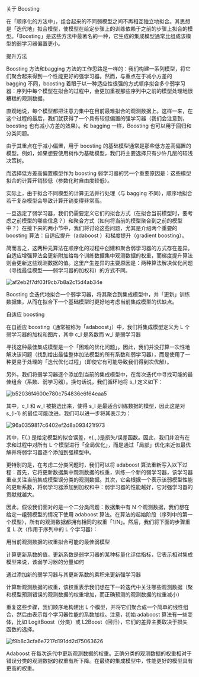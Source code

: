 
关于 Boosting
 

在「顺序化的方法中」，组合起来的不同弱模型之间不再相互独立地拟合。其思想是「迭代地」拟合模型，使模型在给定步骤上的训练依赖于之前的步骤上拟合的模型。「Boosting」是这些方法中最著名的一种，它生成的集成模型通常比组成该模型的弱学习器偏置更小。

    

提升方法
 

Boosting 方法和bagging 方法的工作思路是一样的：我们构建一系列模型，将它们聚合起来得到一个性能更好的强学习器。然而，与重点在于减小方差的 bagging 不同，boosting 着眼于以一种适应性很强的方式顺序拟合多个弱学习器：序列中每个模型在拟合的过程中，会更加重视那些序列中之前的模型处理地很糟糕的观测数据。

 

直观地说，每个模型都把注意力集中在目前最难拟合的观测数据上。这样一来，在这个过程的最后，我们就获得了一个具有较低偏置的强学习器（我们会注意到，boosting 也有减小方差的效果）。和 bagging 一样，Boosting 也可以用于回归和分类问题。

 

由于其重点在于减小偏置，用于 boosting  的基础模型通常是那些低方差高偏置的模型。例如，如果想要使用树作为基础模型，我们将主要选择只有少许几层的较浅决策树。

 

而选择低方差高偏置模型作为 boosting 弱学习器的另一个重要原因是：这些模型拟合的计算开销较低（参数化时自由度较低）。

 

实际上，由于拟合不同模型的计算无法并行处理（与 bagging 不同），顺序地拟合若干复杂模型会导致计算开销变得非常高。

   

一旦选定了弱学习器，我们仍需要定义它们的拟合方式（在拟合当前模型时，要考虑之前模型的哪些信息？）和聚合方式（如何将当前的模型聚合到之前的模型中？）在接下来的两小节中，我们将讨论这些问题，尤其是介绍两个重要的 boosting 算法：自适应提升（adaboost ）和梯度提升（gradient boosting）。

 

简而言之，这两种元算法在顺序化的过程中创建和聚合弱学习器的方式存在差异。自适应增强算法会更新附加给每个训练数据集中观测数据的权重，而梯度提升算法则会更新这些观测数据的值。这里产生差异的主要原因是：两种算法解决优化问题（寻找最佳模型——弱学习器的加权和）的方式不同。 


![af2eb2f7df03f9cb7b8a2c15d4ab34e](https://user-images.githubusercontent.com/62379948/115120978-f6faf800-9fe2-11eb-90f4-d53d59ebcc8c.png)


Boosting 会迭代地拟合一个弱学习器，将其聚合到集成模型中，并「更新」训练数据集，从而在拟合下一个基础模型时更好地考虑当前集成模型的优缺点。

 

自适应 boosting
 

在自适应 boosting（通常被称为「adaboost」）中，我们将集成模型定义为 L 个弱学习器的加权和图片，其中 c_l 是系数而 w_l 是弱学习器

  

寻找这种最佳集成模型是一个「困难的优化问题」。因此，我们并没打算一次性地解决该问题（找到给出最佳整体加法模型的所有系数和弱学习器），而是使用了一种更易于处理的「迭代优化过程」（即使它有可能导致我们得到次优解）。

 

另外，我们将弱学习器逐个添加到当前的集成模型中，在每次迭代中寻找可能的最佳组合（系数、弱学习器）。换句话说，我们循环地将 s_l 定义如下： 


![b52036f4600e780c754836e6f64eaa5](https://user-images.githubusercontent.com/62379948/115120991-07ab6e00-9fe3-11eb-90e1-1dc2db60f7f4.png)


其中，c_l 和 w_l 被挑选出来，使得 s_l 是最适合训练数据的模型，因此这是对 s_(l-1) 的最佳可能改进。我们可以进一步将其表示为：

![96a0359817c6402ef2d8a093421f973](https://user-images.githubusercontent.com/62379948/115121006-172ab700-9fe3-11eb-8543-16a289dc0ab4.png)


其中，E(.) 是给定模型的拟合误差，e(.,.)是损失/误差函数。因此，我们并没有在求和过程中对所有 L 个模型进行「全局优化」，而是通过「局部」优化来近似最优解并将弱学习器逐个添加到强模型中。

 

更特别的是，在考虑二分类问题时，我们可以将 adaboost 算法重新写入以下过程：首先，它将更新数据集中观测数据的权重，训练一个新的弱学习器，该学习器重点关注当前集成模型误分类的观测数据。其次，它会根据一个表示该弱模型性能的更新系数，将弱学习器添加到加权和中：弱学习器的性能越好，它对强学习器的贡献就越大。

 

因此，假设我们面对的是一个二分类问题：数据集中有 N 个观测数据，我们想在给定一组弱模型的情况下使用 adaboost 算法。在算法的起始阶段（序列中的第一个模型），所有的观测数据都拥有相同的权重「1/N」。然后，我们将下面的步骤重复 L 次（作用于序列中的 L 个学习器）：

  

用当前观测数据的权重拟合可能的最佳弱模型

计算更新系数的值，更新系数是弱学习器的某种标量化评估指标，它表示相对集成模型来说，该弱学习器的分量如何

通过添加新的弱学习器与其更新系数的乘积来更新强学习器

计算新观测数据的权重，该权重表示我们想在下一轮迭代中关注哪些观测数据（聚和模型预测错误的观测数据的权重增加，而正确预测的观测数据的权重减小）

  

重复这些步骤，我们顺序地构建出 L 个模型，并将它们聚合成一个简单的线性组合，然后由表示每个学习器性能的系数加权。注意，初始 adaboost 算法有一些变体，比如 LogitBoost（分类）或 L2Boost（回归），它们的差异主要取决于损失函数的选择。

 

![f9b8c3cfa6e7217d191dd2d75063626](https://user-images.githubusercontent.com/62379948/115120969-e9457280-9fe2-11eb-8772-a6514f6baa05.png)


Adaboost 在每次迭代中更新观测数据的权重。正确分类的观测数据的权重相对于错误分类的观测数据的权重有所下降。在最终的集成模型中，性能更好的模型具有更高的权重。
